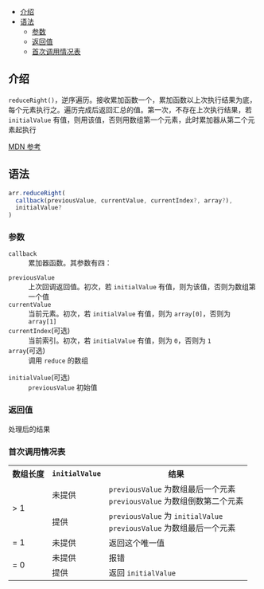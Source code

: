 - [介绍](#介绍)
- [语法](#语法)
  - [参数](#参数)
  - [返回值](#返回值)
  - [首次调用情况表](#首次调用情况表)

## 介绍

`reduceRight()`，逆序遍历。接收累加函数一个，累加函数以上次执行结果为底，每个元素执行之。遍历完成后返回汇总的值。第一次，不存在上次执行结果，若 `initialValue` 有值，则用该值，否则用数组第一个元素，此时累加器从第二个元素起执行

[MDN 参考](https://developer.mozilla.org/zh-CN/docs/Web/JavaScript/Reference/Global_Objects/Array/reduceRight)

## 语法

```js
arr.reduceRight(
  callback(previousValue, currentValue, currentIndex?, array?),
  initialValue?
)
```

### 参数

<dl>
  <dt><code>callback</code></dt>
  <dd>累加器函数。其参数有四：</dd>
  <dl>
    <dt><code>previousValue</code></dt>
    <dd>上次回调返回值。初次，若 <code>initialValue</code> 有值，则为该值，否则为数组第一个值</dd>
    <dt><code>currentValue</code></dt>
    <dd>当前元素。初次，若 <code>initialValue</code> 有值，则为 <code>array[0]</code>，否则为 <code>array[1]</code></dd>
    <dt><code>currentIndex</code>(可选)</dt>
    <dd>当前索引。初次，若 <code>initialValue</code> 有值，则为 <code>0</code>，否则为 <code>1</code></dd>
    <dt><code>array</code>(可选)</dt>
    <dd>调用 <code>reduce</code> 的数组</dd>
  </dl>
  <dt><code>initialValue</code>(可选)</dt>
  <dd><code>previousValue</code> 初始值</dd>
</dl>

### 返回值

处理后的结果

### 首次调用情况表

<table>
  <tr>
    <th>数组长度</th>
    <th><code>initialValue</code></th>
    <th>结果</th>
  </tr>
  <tr>
    <td rowspan="2">> 1</td>
    <td>未提供</td>
    <td>
      <code>previousValue</code> 为数组最后一个元素<br>
      <code>previousValue</code> 为数组倒数第二个元素
    </td>
  </tr>
  <tr>
    <td>提供</td>
    <td>
      <code>previousValue</code> 为 <code>initialValue</code><br>
      <code>previousValue</code> 为数组最后一个元素
    </td>
  </tr>
  <tr>
    <td>= 1</td>
    <td>未提供</td>
    <td>
      返回这个唯一值
    </td>
  </tr>
  <tr>
    <td rowspan="2">= 0</td>
    <td>未提供</td>
    <td>
      报错
    </td>
  </tr>
  <tr>
    <td>提供</td>
    <td>
      返回 <code>initialValue</code>
    </td>
  </tr>

</table>
